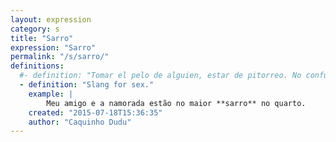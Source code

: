 ```yaml
---
layout: expression
category: s
title: "Sarro"
expression: "Sarro"
permalink: "/s/sarro/"
definitions:
  #- definition: "Tomar el pelo de alguien, estar de pitorreo. No confundir con el verbo \"sarrar\" o el substantivo \"sarro\", que significa (todav\u00eda en sentido metaf\u00f3rico) hacer sexo, o praticamente estar haciendo sexo mientras si se estan abrazados de forma muy caliente. En el sentido literal, \"sarro\" es el residuo que queda en un pipa tras fumarse."
  - definition: "Slang for sex."
    example: |
        Meu amigo e a namorada estão no maior **sarro** no quarto.
    created: "2015-07-18T15:36:35"
    author: "Caquinho Dudu"
---
```

